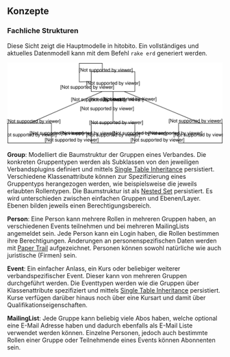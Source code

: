## Konzepte

### Fachliche Strukturen

Diese Sicht zeigt die Hauptmodelle in hitobito. Ein vollständiges und aktuelles Datenmodell kann mit dem Befehl `rake erd` generiert werden.

![Fachliches Modell](diagrams/fachmodell.svg)

**Group**: Modelliert die Baumstruktur der Gruppen eines Verbandes. Die konkreten Gruppentypen werden als Subklassen von den jeweiligen Verbandsplugins definiert und mittels [Single Table Inheritance](http://api.rubyonrails.org/classes/ActiveRecord/Inheritance.html) persistiert. Verschiedene Klassenattribute können zur Spezifizierung eines Gruppentyps herangezogen werden, wie beispielsweise die jeweils erlaubten Rollentypen. Die Baumstruktur ist als [Nested Set](http://de.wikipedia.org/wiki/Nested_Sets) persistiert. Es wird unterschieden zwischen einfachen Gruppen und Ebenen/Layer. Ebenen bilden jeweils einen Berechtigungsbereich.

**Person**: Eine Person kann mehrere Rollen in mehreren Gruppen haben, an verschiedenen Events teilnehmen und bei mehreren MailingLists angemeldet sein. Jede Person kann ein Login haben, die Rollen bestimmen ihre Berechtigungen. Änderungen an personenspezifischen Daten werden mit [Paper Trail](https://github.com/airblade/paper_trail) aufgezeichnet. Personen können sowohl natürliche wie auch juristische (Firmen) sein.

**Event**: Ein einfacher Anlass, ein Kurs oder beliebiger weiterer verbandspezifischer Event. Dieser kann von mehreren Gruppen durchgeführt werden. Die Eventtypen werden wie die Gruppen über Klassenattribute spezifiziert und mittels [Single Table Inheritance](http://api.rubyonrails.org/classes/ActiveRecord/Inheritance.html) persistiert. Kurse verfügen darüber hinaus noch über eine Kursart und damit über Qualifikationseigenschaften.

**MailingList**: Jede Gruppe kann beliebig viele Abos haben, welche optional eine E-Mail Adresse haben und dadurch ebenfalls als E-Mail Liste verwendet werden können. Einzelne Personen, jedoch auch bestimmte Rollen einer Gruppe oder Teilnehmende eines Events können Abonnenten sein.
